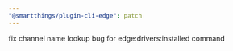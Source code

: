 ```yaml
---
"@smartthings/plugin-cli-edge": patch
---
```


fix channel name lookup bug for edge:drivers:installed command
